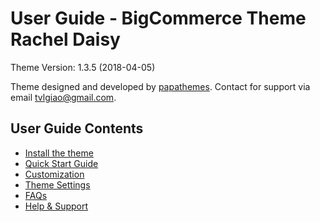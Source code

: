 # User Guide - BigCommerce Theme Rachel Daisy

Theme Version: 1.3.5 (2018-04-05)

Theme designed and developed by [papathemes](https://papathemes.com). Contact for support via email <tvlgiao@gmail.com>.

## User Guide Contents

* [Install the theme](installation.md)
* [Quick Start Guide](quickstart.md)
* [Customization](customization.md)
* [Theme Settings](settings.md)
* [FAQs](faqs.md)
* [Help & Support](support.md)